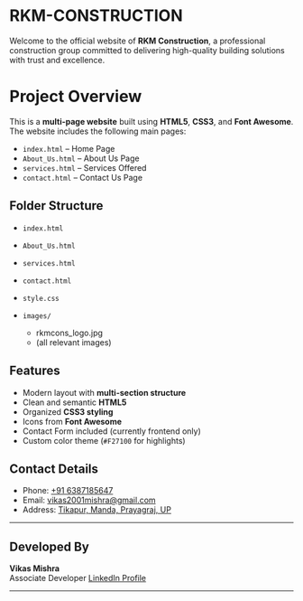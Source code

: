 # RKM-CONSTRUCTION
Welcome to the official website of **RKM Construction**, a professional construction group committed to delivering high-quality building solutions with trust and excellence.

# Project Overview

This is a **multi-page website** built using **HTML5**, **CSS3**, and **Font Awesome**. The website includes the following main pages:

- `index.html` – Home Page
- `About_Us.html` – About Us Page
- `services.html` – Services Offered
- `contact.html` – Contact Us Page

## Folder Structure

- `index.html`
- `About_Us.html`
- `services.html`
- `contact.html`

- `style.css`

- `images/`
  - rkmcons_logo.jpg
  - (all relevant images)

 
## Features

- Modern layout with **multi-section structure**
- Clean and semantic **HTML5**
- Organized **CSS3 styling**
- Icons from **Font Awesome**
- Contact Form included (currently frontend only)
- Custom color theme (`#F27100` for highlights)



## Contact Details

-  Phone: [+91 6387185647](tel:+916387185647)
-  Email: [vikas2001mishra@gmail.com](mailto:vikas2001mishra@gmail.com)
-  Address: [Tikapur, Manda, Prayagraj, UP](https://maps.app.goo.gl/PNSp8sHvszbPJZWh6)

---

## Developed By

**Vikas Mishra**  
Associate Developer 
[LinkedIn Profile](https://www.linkedin.com/in/vikas-mishra-3a210b228/)

---

